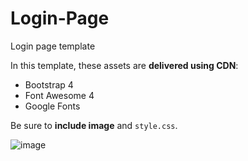 # Login-Page
Login page template

In this template, these assets are **delivered using CDN**:
 - Bootstrap 4
 - Font Awesome 4
 - Google Fonts

Be sure to **include image** and `style.css`.

![image](https://user-images.githubusercontent.com/126497052/226271716-22b3e84c-b59d-4a45-9b71-45d86b841eff.png)
